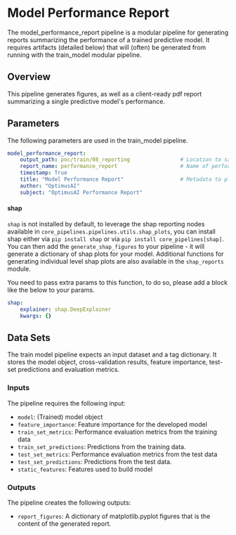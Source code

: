 # Model Performance Report

The model_performance_report pipeline is a modular pipeline for generating reports summarizing the 
performance of a trained predictive model. It requires artifacts (detailed below) that will (often) 
be generated from running with the train_model modular pipeline.

## Overview

This pipeline generates figures, as well as a client-ready pdf report summarizing a single predictive model's
performance.

## Parameters
The following parameters are used in the train_model pipeline.
```yaml
model_performance_report:
    output_path: poc/train/08_reporting                # Location to save report
    report_name: performance_report                    # Name of performance report
    timestamp: True
    title: "Model Performance Report"                  # Metadata to place on cover page
    author: "OptimusAI"
    subject: "OptimusAI Performance Report"                
```

#### shap
`shap` is not installed by default, to leverage the shap reporting nodes available in `core_pipelines.pipelines.utils.shap_plots`, you can install shap either via `pip install shap` or via `pip install core_pipelines[shap]`. You can then add the `generate_shap_figures` to your pipeline - it will generate a dictionary of shap plots for your model. Additional functions for generating individual level shap plots are also available in the `shap_reports` module.

You need to pass extra params to this function, to do so, please add a block like the below to your params.

```yaml
shap:
    explainer: shap.DeepExplainer
    kwargs: {}
```

## Data Sets
The train model pipeline expects an input dataset and a tag dictionary. It stores the model object, cross-validation results, feature importance, test-set predictions and evaluation metrics.

### Inputs
The pipeline requires the following input:
- `model`: (Trained) model object
- `feature_importance`: Feature importance for the developed model
- `train_set_metrics`: Performance evaluation metrics from the training data
- `train_set_predictions`: Predictions from the training data.
- `test_set_metrics`: Performance evaluation metrics from the test data
- `test_set_predictions`: Predictions from the test data.
- `static_features`: Features used to build model

### Outputs
The pipeline creates the following outputs:
- `report_figures`: A dictionary of matplotlib.pyplot figures that is the content of the generated report.
